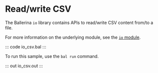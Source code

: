 # Read/write CSV

The Ballerina `io` library contains APIs to read/write CSV content from/to a file.

For more information on the underlying module, see the [`io` module](https://lib.ballerina.io/ballerina/io/latest/).

::: code io_csv.bal :::

To run this sample, use the `bal run` command.

::: out io_csv.out :::